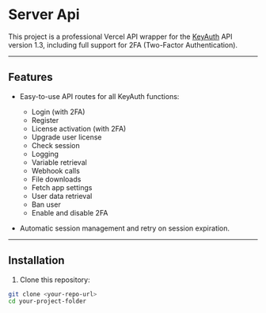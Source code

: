 # Server Api

This project is a professional Vercel API wrapper for the [KeyAuth](https://keyauth.win/) API version 1.3, including full support for 2FA (Two-Factor Authentication).

---

## Features

- Easy-to-use API routes for all KeyAuth functions:
  - Login (with 2FA)
  - Register
  - License activation (with 2FA)
  - Upgrade user license
  - Check session
  - Logging
  - Variable retrieval
  - Webhook calls
  - File downloads
  - Fetch app settings
  - User data retrieval
  - Ban user
  - Enable and disable 2FA

- Automatic session management and retry on session expiration.

---

## Installation

1. Clone this repository:

```bash
git clone <your-repo-url>
cd your-project-folder

